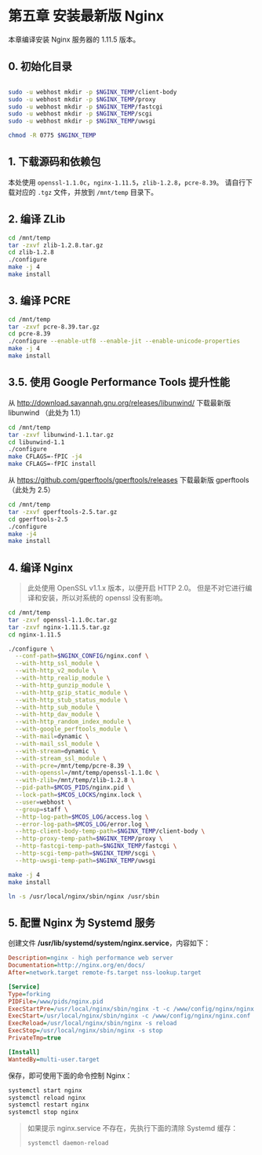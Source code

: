 # 第五章 安装最新版 Nginx

本章编译安装 Nginx 服务器的 1.11.5 版本。

## 0. 初始化目录

```sh

sudo -u webhost mkdir -p $NGINX_TEMP/client-body
sudo -u webhost mkdir -p $NGINX_TEMP/proxy
sudo -u webhost mkdir -p $NGINX_TEMP/fastcgi
sudo -u webhost mkdir -p $NGINX_TEMP/scgi
sudo -u webhost mkdir -p $NGINX_TEMP/uwsgi

chmod -R 0775 $NGINX_TEMP
```

## 1. 下载源码和依赖包

本处使用 `openssl-1.1.0c`，`nginx-1.11.5`，`zlib-1.2.8`，`pcre-8.39`。
请自行下载对应的 `.tgz` 文件，并放到 `/mnt/temp` 目录下。

## 2. 编译 ZLib

```sh
cd /mnt/temp
tar -zxvf zlib-1.2.8.tar.gz
cd zlib-1.2.8
./configure
make -j 4
make install
```

## 3. 编译 PCRE

```sh
cd /mnt/temp
tar -zxvf pcre-8.39.tar.gz
cd pcre-8.39
./configure --enable-utf8 --enable-jit --enable-unicode-properties
make -j 4
make install
```

## 3.5. 使用 Google Performance Tools 提升性能

从 http://download.savannah.gnu.org/releases/libunwind/ 下载最新版 libunwind （此处为 1.1）

```sh
cd /mnt/temp
tar -zxvf libunwind-1.1.tar.gz
cd libunwind-1.1
./configure
make CFLAGS=-fPIC -j4
make CFLAGS=-fPIC install
```

从 https://github.com/gperftools/gperftools/releases 下载最新版 gperftools （此处为 2.5）

```sh
cd /mnt/temp
tar -zxvf gperftools-2.5.tar.gz
cd gperftools-2.5
./configure
make -j4
make install
```

## 4. 编译 Nginx

> 此处使用 OpenSSL v1.1.x 版本，以便开启 HTTP 2.0。
> 但是不对它进行编译和安装，所以对系统的 openssl 没有影响。

```sh
cd /mnt/temp
tar -zxvf openssl-1.1.0c.tar.gz
tar -zxvf nginx-1.11.5.tar.gz
cd nginx-1.11.5

./configure \
  --conf-path=$NGINX_CONFIG/nginx.conf \
  --with-http_ssl_module \
  --with-http_v2_module \
  --with-http_realip_module \
  --with-http_gunzip_module \
  --with-http_gzip_static_module \
  --with-http_stub_status_module \
  --with-http_sub_module \
  --with-http_dav_module \
  --with-http_random_index_module \
  --with-google_perftools_module \
  --with-mail=dynamic \
  --with-mail_ssl_module \
  --with-stream=dynamic \
  --with-stream_ssl_module \
  --with-pcre=/mnt/temp/pcre-8.39 \
  --with-openssl=/mnt/temp/openssl-1.1.0c \
  --with-zlib=/mnt/temp/zlib-1.2.8 \
  --pid-path=$MCOS_PIDS/nginx.pid \
  --lock-path=$MCOS_LOCKS/nginx.lock \
  --user=webhost \
  --group=staff \
  --http-log-path=$MCOS_LOG/access.log \
  --error-log-path=$MCOS_LOG/error.log \
  --http-client-body-temp-path=$NGINX_TEMP/client-body \
  --http-proxy-temp-path=$NGINX_TEMP/proxy \
  --http-fastcgi-temp-path=$NGINX_TEMP/fastcgi \
  --http-scgi-temp-path=$NGINX_TEMP/scgi \
  --http-uwsgi-temp-path=$NGINX_TEMP/uwsgi

make -j 4
make install

ln -s /usr/local/nginx/sbin/nginx /usr/sbin
```

## 5. 配置 Nginx 为 Systemd 服务

创建文件 **/usr/lib/systemd/system/nginx.service**，内容如下：

```ini
Description=nginx - high performance web server
Documentation=http://nginx.org/en/docs/
After=network.target remote-fs.target nss-lookup.target

[Service]
Type=forking
PIDFile=/www/pids/nginx.pid
ExecStartPre=/usr/local/nginx/sbin/nginx -t -c /www/config/nginx/nginx.conf
ExecStart=/usr/local/nginx/sbin/nginx -c /www/config/nginx/nginx.conf
ExecReload=/usr/local/nginx/sbin/nginx -s reload
ExecStop=/usr/local/nginx/sbin/nginx -s stop
PrivateTmp=true

[Install]
WantedBy=multi-user.target
```

保存，即可使用下面的命令控制 Nginx：

```sh
systemctl start nginx
systemctl reload nginx
systemctl restart nginx
systemctl stop nginx
```

> 如果提示 nginx.service 不存在，先执行下面的清除 Systemd 缓存：
> ```sh
> systemctl daemon-reload
> ```
